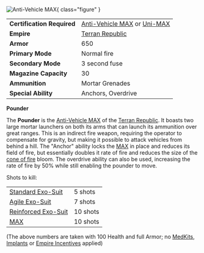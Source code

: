 ![ Anti-Vehicle
[MAX](../armor/Mechanized_Assault_Exo-Suit.md)](../images/PounderPicture.jpg){ class="figure" }

|                            |                                                                                                                                          |
| -------------------------- | ---------------------------------------------------------------------------------------------------------------------------------------- |
| **Certification Required** | [Anti-Vehicle MAX](<../certifications/Anti-Vehicle_MAX_(Certification).md>) or [Uni-MAX](<../certifications/Uni-MAX_(Certification).md>) |
| **Empire**                 | [Terran Republic](../terminology/Terran_Republic.md)                                                                                             |
| **Armor**                  | 650                                                                                                                                      |
| **Primary Mode**           | Normal fire                                                                                                                              |
| **Secondary Mode**         | 3 second fuse                                                                                                                            |
| **Magazine Capacity**      | 30                                                                                                                                       |
| **Ammunition**             | Mortar Grenades                                                                                                                          |
| **Special Ability**        | Anchors, Overdrive                                                                                                                       |

**Pounder**

The **Pounder** is the
[Anti-Vehicle MAX](<../certifications/Anti-Vehicle_MAX_(Certification).md>) of
the [Terran Republic](../terminology/Terran_Republic.md). It boasts two large mortar
launchers on both its arms that can launch its ammunition over great ranges.
This is an indirect fire weapon, requiring the operator to compensate for
gravity, but making it possible to attack vehicles from behind a hill. The
"Anchor" ability locks the [MAX](../armor/Mechanized_Assault_Exo-Suit.md) in
place and reduces its field of fire, but essentially doubles it rate of fire and
reduces the size of the [cone of fire](../terminology/Cone_of_fire.md) bloom.
The overdrive ability can also be used, increasing the rate of fire by 50% while
still enabling the pounder to move.

Shots to kill:

|                                                |          |
| ---------------------------------------------- | -------- |
| [Standard Exo-Suit](Standard_Exo-Suit.md)      | 5 shots  |
| [Agile Exo-Suit](Agile_Exo-Suit.md)            | 7 shots  |
| [Reinforced Exo-Suit](Reinforced_Exo-Suit.md)  | 10 shots |
| [MAX](../armor/Mechanized_Assault_Exo-Suit.md) | 10 shots |

(The above numbers are taken with 100 Health and full Armor; no
[MedKits](../items/MedKit.md), [Implants](../implants/index.md) or
[Empire Incentives](../terminology/Empire_Incentives.md) applied)
